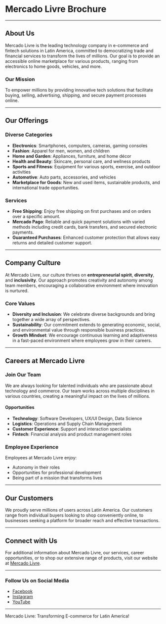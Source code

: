 # Mercado Livre Brochure

---

## **About Us**

Mercado Livre is the leading technology company in e-commerce and fintech solutions in Latin America, committed to democratizing trade and financial services to transform the lives of millions. Our goal is to provide an accessible online marketplace for various products, ranging from electronics to home goods, vehicles, and more. 

### **Our Mission**
To empower millions by providing innovative tech solutions that facilitate buying, selling, advertising, shipping, and secure payment processes online.

---

## **Our Offerings**

### **Diverse Categories**
- **Electronics**: Smartphones, computers, cameras, gaming consoles
- **Fashion**: Apparel for men, women, and children
- **Home and Garden**: Appliances, furniture, and home décor
- **Health and Beauty**: Skincare, personal care, and wellness products
- **Sports and Fitness**: Equipment for various sports, exercise, and outdoor activities
- **Automotive**: Auto parts, accessories, and vehicles
- **Marketplace for Goods**: New and used items, sustainable products, and international trade opportunities.

### **Services**
- **Free Shipping**: Enjoy free shipping on first purchases and on orders over a specific amount.
- **Mercado Pago**: Reliable and quick payment solutions with varied methods including credit cards, bank transfers, and secured electronic payments.
- **Guaranteed Purchases**: Enhanced customer protection that allows easy returns and detailed customer support.

---

## **Company Culture**

At Mercado Livre, our culture thrives on **entrepreneurial spirit**, **diversity**, and **inclusivity**. Our approach promotes creativity and autonomy among team members, encouraging a collaborative environment where innovation is nurtured. 

### **Core Values**
- **Diversity and Inclusion**: We celebrate diverse backgrounds and bring together a wide array of perspectives.
- **Sustainability**: Our commitment extends to generating economic, social, and environmental value through responsible business practices.
- **Growth Mindset**: We encourage continuous learning and adaptiveness in a fast-paced environment where employees grow in their careers.

---

## **Careers at Mercado Livre**

### **Join Our Team**
We are always looking for talented individuals who are passionate about technology and commerce. Our team works across multiple disciplines in various countries, creating a meaningful impact on the lives of millions. 

#### **Opportunities**
- **Technology**: Software Developers, UX/UI Design, Data Science
- **Logistics**: Operations and Supply Chain Management
- **Customer Experience**: Support and interaction specialists
- **Fintech**: Financial analysis and product management roles

### **Employee Experience**
Employees at Mercado Livre enjoy:
- Autonomy in their roles
- Opportunities for professional development
- Being part of a mission that transforms lives

---

## **Our Customers**

We proudly serve millions of users across Latin America. Our customers range from individual buyers looking to shop conveniently online, to businesses seeking a platform for broader reach and effective transactions.

---

## **Connect with Us**
For additional information about Mercado Livre, our services, career opportunities, or to shop our extensive range of products, visit our website at [Mercado Livre](https://www.mercadolivre.com.br).

---

### **Follow Us on Social Media**
- [Facebook](https://www.facebook.com/mercadolibre)
- [Instagram](https://www.instagram.com/mercadolivre)
- [YouTube](https://www.youtube.com/mercadolivre)

---

Mercado Livre: Transforming E-commerce for Latin America!